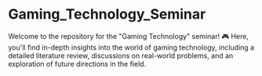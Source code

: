 # Gaming_Technology_Seminar
Welcome to the repository for the "Gaming Technology" seminar! 🎮 Here, you'll find in-depth insights into the world of gaming technology, including a detailed literature review, discussions on real-world problems, and an exploration of future directions in the field.
